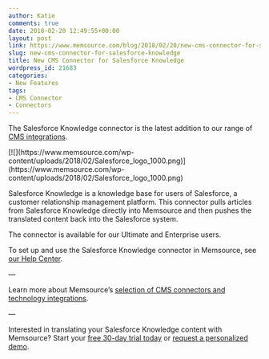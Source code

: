 ```yaml
---
author: Katie
comments: true
date: 2018-02-20 12:49:55+00:00
layout: post
link: https://www.memsource.com/blog/2018/02/20/new-cms-connector-for-salesforce-knowledge/
slug: new-cms-connector-for-salesforce-knowledge
title: New CMS Connector for Salesforce Knowledge
wordpress_id: 21683
categories:
- New Features
tags:
- CMS Connector
- Connectors
---
```


The Salesforce Knowledge connector is the latest addition to our range of [CMS integrations](https://www.memsource.com/integrations/).  

<!-- more -->[![](https://www.memsource.com/wp-content/uploads/2018/02/Salesforce_logo_1000.png)](https://www.memsource.com/wp-content/uploads/2018/02/Salesforce_logo_1000.png)

Salesforce Knowledge is a knowledge base for users of Salesforce, a customer relationship management platform. This connector pulls articles from Salesforce Knowledge directly into Memsource and then pushes the translated content back into the Salesforce system. 

The connector is available for our Ultimate and Enterprise users.

To set up and use the Salesforce Knowledge connector in Memsource, see [our Help Center](https://help.memsource.com/hc/en-us/articles/115003948452-Connectors#Salesforce_Knowledge_).







—

Learn more about Memsource’s [selection of CMS connectors and technology integrations](https://www.memsource.com/integrations/).

—

Interested in translating your Salesforce Knowledge content with Memsource?
Start your [free 30-day trial today](https://cloud.memsource.com/web/organization/signup?e=Ultimate) or [request a personalized demo](https://www.memsource.com/contact-sales/).





















